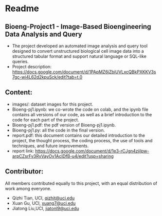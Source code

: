 # Readme

## Bioeng-Project1 - Image-Based Bioengineering Data Analysis and Query
- The project developed an automated image analysis and query tool designed to convert unstructured biological cell image data into a structured tabular format and support natural language or SQL-like queries.
- Project description: https://docs.google.com/document/d/1PApMZ6jZbiUVLxcQBkPXKKV3s7gc-wi4L62d2kpuSck/edit?tab=t.0

## Content:
- images/: dataset images for this project.
- Bioeng-pj1.ipynb: we co-wrote the code on colab, and the ipynb file contains all versions of our code, as well as a brief introduction to the code for each part of the project.
- Bioeng-pj1.pdf: the pdf version of Bioeng-pj1.ipynb.
- Bioeng-pj1.py: all the code in the final version.
- report.pdf: this document contains our detailed introduction to the project, the thought process, the coding process, the use of tools and techniques, and future improvements.
- report link: https://docs.google.com/document/d/1e3-rCJgn4zjilpw-arpCZsrFv3RyVayOv1AcIDfB-u4/edit?usp=sharing

## Contributor:
All members contributed equally to this project, with an equal distribution of work among everyone.
- Qizhi Tian, UCI, qizhit@uci.edu
- Xuan Gu, UCI, xuang7@uci.edu
- Jiatong Liu,UCI, jiatonl9@uci.edu
